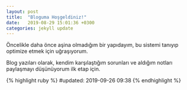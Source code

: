 ```yaml
---
layout: post
title:  "Bloguma Hoşgeldiniz!"
date:   2019-08-29 15:01:36 +0300
categories: jekyll update
---
```

Öncelikle daha önce aşina olmadığım bir yapıdayım, bu sistemi tanıyıp optimize etmek için uğraşıyorum.

Blog yazıları olarak, kendim karşılaştığım sorunları ve aldığım notları paylaşmayı düşünüyorum ilk etap için.


{% highlight ruby %}
#updated: 2019-09-26 09:38
{% endhighlight %}
